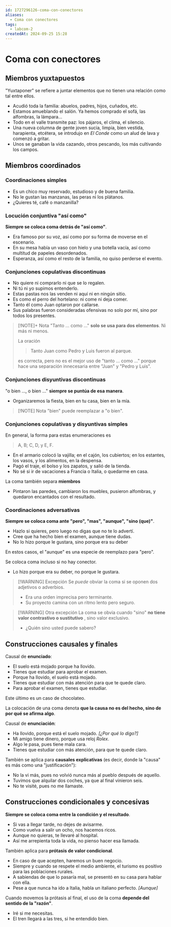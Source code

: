 ```yaml
---
id: 1727296126-coma-con-conectores
aliases:
  - Coma con conectores
tags:
  - labcom-2
createdAt: 2024-09-25 15:28
---
```


# Coma con conectores

## Miembros yuxtapuestos

"Yuxtaponer" se refiere a juntar elementos que no tienen una relación como tal entre ellos.

- Acudió toda la familia: abuelos, padres, hijos, cuñados, etc.
- Estamos amueblando el salón. Ya hemos comprado el sofá, las alfombras, la lámpara...
- Todo en el valle transmite paz: los pájaros, el clima, el silencio.
- Una nueva columna de gente joven sucia, limpia, bien vestida, harapienta, etcétera, se introdujo en *El Conde* como un alud de lava y comenzó a gritar.
- Unos se ganaban la vida cazando, otros pescando, los más cultivando los campos.

## Miembros coordinados

### Coordinaciones simples

- Es un chico muy reservado, estudioso y de buena familia.
- No le gustan las manzanas, las peras ni los plátanos.
- ¿Quieres té, café o manzanilla?

### Locución conjuntiva "así como"

**Siempre se coloca coma detrás de "así como"**.

- Era famoso por su voz, así como por su forma de moverse en el escenario.
- En su mesa había un vaso con hielo y una botella vacía, así como multitud de papeles desordenados.
- Esperanza, así como el resto de la familia, no quiso perderse el evento.

### Conjunciones copulativas discontinuas

- No quiere ni comprarlo ni que se lo regalen.
- Ni tú ni yo supimos entenderlo.
- Estas pastas nos las venden ni aquí ni en ningún sitio.
- Es como el perro del hortelano: ni come ni deja comer.
- Tanto él como Juan optaron por callarse.
- Sus palabras fueron consideradas ofensivas no solo por mí, sino por todos los presentes.

> [!NOTE]+ Nota
> "Tanto ... como ..." **solo se usa para dos elementos**. Ni más ni menos.
> 
> La oración
> 
> > Tanto Juan como Pedro y Luis fueron al parque.
> 
> es correcta, pero no es el mejor uso de "tanto ... como ..." porque hace una separación innecesaria entre "Juan" y "Pedro y Luis".

### Conjunciones disyuntivas discontinuas

"o bien ..., o bien ..." **siempre se puntúa de esa manera**.

- Organizaremos la fiesta, bien en tu casa, bien en la mía.

> [!NOTE] Nota
> "bien" puede reemplazar a "o bien".

### Conjunciones copulativas y disyuntivas simples

En general, la forma para estas enumeraciones es

> A, B; C, D, y E, F.

- En el armario colocó la vajilla; en el cajón, los cubiertos; en los estantes, los vasos, y los alimentos, en la despensa.
- Pagó el traje, el bolso y los zapatos, y salió de la tienda.
- No sé si ir de vacaciones a Francia o Italia, o quedarme en casa.

La coma también separa **miembros**

- Pintaron las paredes, cambiaron los muebles, pusieron alfombras, y quedaron encantados con el resultado.

### Coordinaciones adversativas

**Siempre se coloca coma ante "pero", "mas", "aunque", "sino (que)"**.

- Hazlo si quieres, pero luego no digas que no te lo advertí.
- Cree que ha hecho bien el examen, aunque tiene dudas.
- No lo hizo porque le gustara, sino porque era su deber

En estos casos, el "aunque" es una especie de reemplazo para "pero".

Se coloca coma incluso si no hay conector.

- Lo hizo porque era su deber, no porque le gustara.

> [!WARNING] Excepción
> Se *puede* obviar la coma si se oponen dos adjetivos o adverbios.
> 
> - Era una orden imprecisa pero terminante.
> - Su proyecto camina con un ritmo lento pero seguro.

> [!WARNING] Otra excepción
> La coma se obvia cuando "sino" **no tiene valor contrastivo o sustitutivo** , sino valor exclusivo.
> 
> - ¿Quién sino usted puede sabero?

## Construcciones causales y finales

Causal de **enunciado**:

- El suelo está mojado porque ha llovido.
- Tienes que estudiar para aprobar el examen.
- Porque ha llovido, el suelo está mojado.
- Tienes que estudiar con más atención para que te quede claro.
- Para aprobar el examen, tienes que estudiar.

Este último es un caso de chocolateo.

La colocación de una coma denota **que la causa no es del hecho, sino de por qué se afirma algo**.

Causal de **enunciación**:

- Ha llovido, porque está el suelo mojado. *\[¿Por qué lo digo?\]*
- Mi amigo tiene dinero, porque usa reloj *Rolex*.
- Algo le pasa, pues tiene mala cara.
- Tienes que estudiar con más atención, para que te quede claro.

También se aplica para **causales explicativas** (es decir, donde la "causa" es más como una "justificación"):

- No la vi más, pues no volvió nunca más al pueblo después de aquello.
- Tuvimos que alquilar dos coches, ya que al final vinieron seis.
- No te visité, pues no me llamaste.

## Construcciones condicionales y concesivas

**Siempre se coloca coma entre la condición y el resultado**.

- Si vas a llegar tarde, no dejes de avisarme.
- Como vuelva a salir un ocho, nos hacemos ricos.
- Aunque no quieras, te llevaré al hospital.
- Así me arrepienta toda la vida, no pienso hacer esa llamada.

También aplica para **prótasis de valor condicional**.

- En caso de que acepten, haremos un buen negocio.
- Siempre y cuando se respete el medio ambiente, el turismo es positivo para las poblaciones rurales.
- A sabiendas de que lo pasaría mal, se presentó en su casa para hablar con ella.
- Pese a que nunca ha ido a Italia, habla un italiano perfecto. *\[Aunque\]*

Cuando movemos la prótasis al final, el uso de la coma **depende del sentido de la "razón"**.

- Iré si me necesitas.
- El tren llegará a las tres, si he entendido bien.
